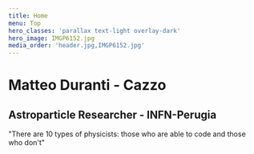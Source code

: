 ```yaml
---
title: Home
menu: Top
hero_classes: 'parallax text-light overlay-dark'
hero_image: IMGP6152.jpg
media_order: 'header.jpg,IMGP6152.jpg'
---
```


# Matteo Duranti - Cazzo
## Astroparticle Researcher - INFN-Perugia

"There are 10 types of physicists: those who are able to code and those who don't"
